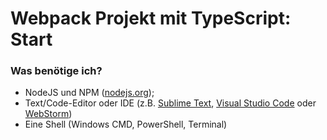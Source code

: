 Webpack Projekt mit TypeScript: Start
=====================================

### Was benötige ich?

- NodeJS und NPM
  ([nodejs.org](https://nodejs.org/de));
- Text/Code-Editor oder IDE 
  (z.B. [Sublime Text](https://www.sublimetext.com/),
  [Visual Studio Code](https://code.visualstudio.com/) oder [WebStorm](https://www.jetbrains.com/webstorm/))
- Eine Shell (Windows CMD, PowerShell, Terminal)
